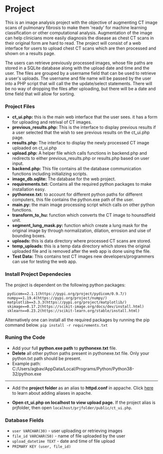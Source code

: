 # Project
This is an image analysis project with the objective of augmenting CT image scans of pulmonary fibrosis to make them 'ready' for machine learning classification or other computational analysis. Augmentation of the image can help clinicians more easily diagnosis the disease as chest CT scans in their original form are hard to read. The project will consist of a web interface for users to upload chest CT scans which are then processed and shown on a results page.

The users can retrieve previously processed images, whose file paths are stored in a SQLite database along with the upload date and time and the user. The files are grouped by a username field that can be used to retrieve a user's uploads. The username and file name will be passed by the user into a PHP script that will call the the update/select statements. There will be no way of dropping the files after uploading, but there will be a date and time field that will allow for sorting.

### Project Files
- **ct_ui.php:** this is the main web interface that the user sees. it has a form for uploading and retrival of CT images. 
- **previous_results.php:** This is the interface to display previous results if a user selected that the wish to see previous results on the ct_ui.php page.
- **results.php:** The interface to display the newly processed CT image uploaded on ct_ui.php
- **upload.php:** A helper file which calls functions in backend.php and redirects to either previous_results.php or results.php based on user input.
- **backend.php:** This file contains all the database communication functions including initializing scripts. 
- **image_db.sqlite:** The database for the web project. 
- **requirements.txt:** Contains all the required python packages to make installation easy.
- **pythonexe.txt:** to account for different python paths for different computers, this file contains the python.exe path of the user.
- **main.py:** the main image processing script which calls on other python functions.
- **transform_to_hu:** function which converts the CT image to hounsdfield unit. 
- **segment_lung_mask.py:** function which create a lung mask for the original image by through normalization, dilation, errosion and uise of bounding boxes. 
- **uploads:** this is data directory where processed CT scans are stored.
- **temp_uploads:** this is a temp data directory which stores the original uploaded file and is removed after the web app is done using the file.
- **Test Data:** This contains test CT images new developers/programmers can use for testing the web app.

### Install Project Dependecies
The project is dependent on the following python packages:

```
 pydicom==2.1.1(https://pypi.org/project/pydicom/0.9.7/)
 numpy==1.19.4(https://pypi.org/project/numpy/)
 matplotlib==3.3.3(https://pypi.org/project/matplotlib/)
 skimage==0.17.2(https://scikit-image.org/docs/dev/install.html)
 sklearn==0.23.2(https://scikit-learn.org/stable/install.html)
```
Alternatively one can install all the required packages by running the pip command below.
`pip install -r requirements.txt`

### Runing the Code

- Add your full **python.exe path** to **pythonexe.txt** file.
- **Delete** all other python paths present in pythonexe.txt file. Only your python.txt path should be present. 
- Example path: C:/Users/agbav/AppData/Local/Programs/Python/Python38-32/python.exe

---

- Add the **project folder** as an alias to **httpd.conf** in appache. Click [here](https://serverfault.com/questions/7323/httpd-conf-and-setting-up-an-alias) to learn about adding aliases in apache.

- **Open ct_ui.php on localhost to view upload page.** 
If the project alias is prjfolder, then open `localhost/prjfolder/public/ct_ui.php`.

### Database Fields

- `user VARCHAR(30)` - user uploading or retrieving images
- `file_id VARCHAR(50)` - name of file uploaded by the user
- `upload_datetime TEXT` - date and time of file upload
- `PRIMARY KEY (user, file_id)`
